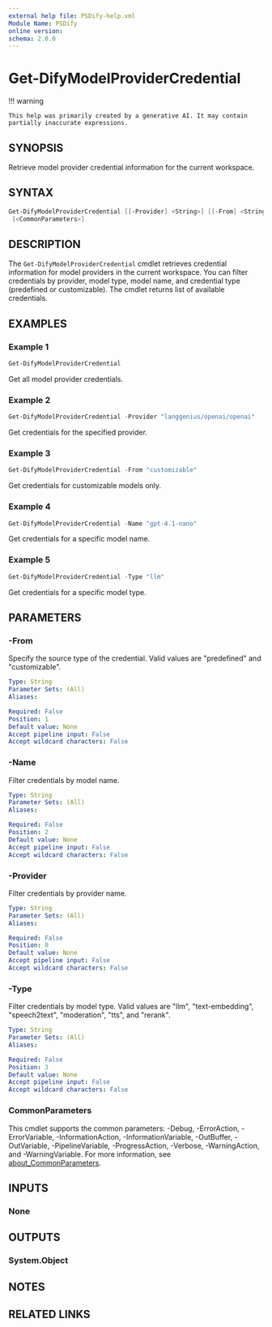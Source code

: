 ```yaml
---
external help file: PSDify-help.xml
Module Name: PSDify
online version:
schema: 2.0.0
---
```


# Get-DifyModelProviderCredential

!!! warning

    This help was primarily created by a generative AI. It may contain partially inaccurate expressions.

## SYNOPSIS

Retrieve model provider credential information for the current workspace.

## SYNTAX

```powershell
Get-DifyModelProviderCredential [[-Provider] <String>] [[-From] <String>] [[-Name] <String>] [[-Type] <String>]
 [<CommonParameters>]
```

## DESCRIPTION

The `Get-DifyModelProviderCredential` cmdlet retrieves credential information for model providers in the current workspace. You can filter credentials by provider, model type, model name, and credential type (predefined or customizable). The cmdlet returns list of available credentials.

## EXAMPLES

### Example 1

```powershell
Get-DifyModelProviderCredential
```

Get all model provider credentials.

### Example 2

```powershell
Get-DifyModelProviderCredential -Provider "langgenius/openai/openai"
```

Get credentials for the specified provider.

### Example 3

```powershell
Get-DifyModelProviderCredential -From "customizable"
```

Get credentials for customizable models only.

### Example 4

```powershell
Get-DifyModelProviderCredential -Name "gpt-4.1-nano"
```

Get credentials for a specific model name.

### Example 5

```powershell
Get-DifyModelProviderCredential -Type "llm"
```

Get credentials for a specific model type.

## PARAMETERS

### -From

Specify the source type of the credential. Valid values are "predefined" and "customizable".

```yaml
Type: String
Parameter Sets: (All)
Aliases:

Required: False
Position: 1
Default value: None
Accept pipeline input: False
Accept wildcard characters: False
```

### -Name

Filter credentials by model name.

```yaml
Type: String
Parameter Sets: (All)
Aliases:

Required: False
Position: 2
Default value: None
Accept pipeline input: False
Accept wildcard characters: False
```

### -Provider

Filter credentials by provider name.

```yaml
Type: String
Parameter Sets: (All)
Aliases:

Required: False
Position: 0
Default value: None
Accept pipeline input: False
Accept wildcard characters: False
```

### -Type

Filter credentials by model type. Valid values are "llm", "text-embedding", "speech2text", "moderation", "tts", and "rerank".

```yaml
Type: String
Parameter Sets: (All)
Aliases:

Required: False
Position: 3
Default value: None
Accept pipeline input: False
Accept wildcard characters: False
```

### CommonParameters

This cmdlet supports the common parameters: -Debug, -ErrorAction, -ErrorVariable, -InformationAction, -InformationVariable, -OutBuffer, -OutVariable, -PipelineVariable, -ProgressAction, -Verbose, -WarningAction, and -WarningVariable. For more information, see [about_CommonParameters](http://go.microsoft.com/fwlink/?LinkID=113216).

## INPUTS

### None

## OUTPUTS

### System.Object

## NOTES

## RELATED LINKS
